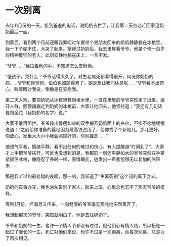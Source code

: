 # 一次别离

去年11月份的一天，接到爸爸的电话，说奶奶去世了，让我第二天务必赶回家见奶奶最后一面。 

到家后，看到两个月前还跟我絮叨过年要带个男朋友回来的奶奶静静躺在冰棺里，我一下子绷不住，大哭了起来。祭拜过奶奶后，我去里屋看爷爷，他是个快一百岁的精神矍铄的老人，此刻安静地躺在床上，一言不发。 

“爷爷……”我拉着他的手，不知道怎么安慰他。 

“傻孩子，哭什么？爷爷活得太久了，对生老病死都看得很开，何况你奶奶的病……爷爷和你爸爸、伯伯也照顾得累了，她是想让我们休息呢……”爷爷看不出伤心，眯着眼对我说，倒像是在安慰我。 

第二天入殓，要把奶奶从冰棺里移到棺木里，一直在里屋的爷爷突然走了出来，拨开人群，颤颤巍巍走到奶奶的冰棺前，大家让他回去，他坚持道：“我还有几句话要跟金花（我奶奶的名字）说。” 

大家不敢再阻拦。爷爷伸出骨瘦如柴的双手揭开奶奶面上的白纱，不疾不徐地缓缓说道：“之前给你准备的墓地因为建高铁占用了，给你找了个新地儿，那儿更好，你放心，家里大大小小我会照顾好的，你别挂念……” 

他语气平和，情绪平静，看不出任何的难过和伤心，有人提醒道“时间到了”，大家才上手把爷爷扶开，可谁也没想到的是，我那前一刻还平静如水的爷爷突然双手紧紧抓住冰棺，像隐忍了多时一样，表情瞬变，迸发出一声悲怆得无以复加的哭声来…… 

那是我听过的最悲恸的哀鸣，那一刻，我知道了“生离死别”这个词的真正含义。 

奶奶的丧事办完，我也匆匆告别了家人，回来上班，心里总也忘不了那天爷爷的模样。 

等到1月份，坏消息又传来，一向健康的爷爷毫无预兆地突然离开了。 

我想起那天的爷爷，突然就明白了，他是去找奶奶了。 

爷爷和奶奶的一生，也许一个情人节都没有过过，但他们心有情人结，所以扭在一起过了漫长的一生。死亡对他们来说，也许不过是一次别离，而每次别离，总是为了再次相见。